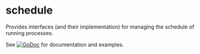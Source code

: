 # schedule
Provides interfaces (and their implementation) for managing the schedule of running processes.

See 
[![GoDoc](https://godoc.org/github.com/golang-mixins/schedule?status.svg)](https://godoc.org/github.com/golang-mixins/schedule) 
for documentation and examples.
